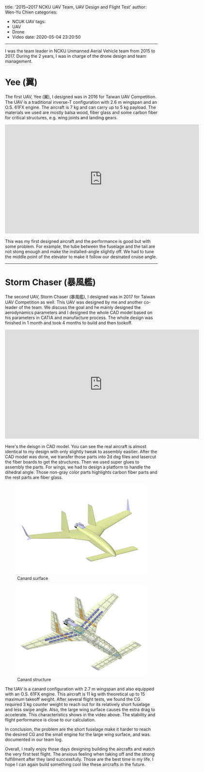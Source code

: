 title: '2015~2017 NCKU UAV Team, UAV Design and Flight Test'
author: Wen-Yu Chien
categories:
  - NCUK UAV
tags:
  - UAV
  - Drone
  - Video
date: 2020-05-04 23:20:50
---
I was the team leader in NCKU Unmanned Aerial Vehicle team from 2015 to 2017. During the 2 years, I was in charge of the drone design and team management.

# Yee (翼)
The first UAV, Yee (翼), I designed was in 2016 for Taiwan UAV Competition. The UAV is a traditional inverse-T configuration with 2.6 m wingspan and an O.S. 61FX engine. The aircraft is 7 kg and can carry up to 5 kg payload. The materials we used are mostly balsa wood, fiber glass and some carbon fiber for critical structures, e.g. wing joints and landing gears.
<script src="/js/youtube-autoresizer.js"></script>
<iframe width="640" height="360" src="https://www.youtube.com/embed/D05AmAQhahY" frameborder="0" allowfullscreen></iframe>

This was my first designed aircraft and the performance is good but with some problem. For example, the tube between the fuselage and the tail are not stong enough and make the installed-angle slightly off. We had to tune the middle point of the elevator to make it follow our desinated cruise angle. 

***
# Storm Chaser (暴風艦)

The second UAV, Storm Chaser (暴風艦), I designed was in 2017 for Taiwan UAV Competition as well. This UAV was designed by me and another co-leader of the team. We discuss the goal and he mainly designed the aerodynamics parameters and I designed the whole CAD model based on his parameters in CATIA and manufacture process. The whole design was finished in 1 month and took 4 months to build and then tookoff.

<script src="/js/youtube-autoresizer.js"></script>
<iframe width="640" height="360" src="https://www.youtube.com/embed/rLjaZV_vNvc" frameborder="0" allowfullscreen></iframe>

<!--more-->

Here's the deisgn in CAD model. You can see the real aircraft is almost identical to my design with only slightly tweak to assembly easilier. After the CAD model was done, we transfer those parts into 2d dxg files and lasercut the fiber boards to get the structures. Then we used super glues to assembly the parts. For wings, we had to design a platform to handle the dihedral angle. Those non-gray color parts highlights carbon fiber parts and the rest parts are fiber glass.

<figure>
	<img src="/images/106canard.png" alt="2.7m_Wingspan_Canard" width="640">
  	<figcaption>Canard surface</figcaption>
</figure>

<figure>
	<img src="/images/106canard_trans.png" alt="2.7m_Wingspan_Canard_strucutre" width="640">
  	<figcaption>Canard structure</figcaption>
</figure>


The UAV is a canard configuration with 2.7 m wingspan and also equipped with an O.S. 61FX engine. This aircraft is 11 kg with theoretical up to 15 maximum takeoff weight. After several flight tests, we found the CG required 3 kg counter weight to reach out for its relatively short fuselage and less swipe angle. Also, the large wing surface causes the extra drag to accelerate. This characteristics shows in the video above. The stability and flight performance is close to our calculation. 

In conclusion, the problem are the short fuselage make it harder to reach the desired CG and the small engine for the large wing surface, and was documented in our team log.

Overall, I really enjoy those days designing building the aircrafts and watch the very first test flight. The anxious feeling when taking off and the strong fulfillment after they land successfully. Those are the best time in my life. I hope I can again build something cool like these aircrafts in the future.